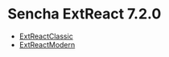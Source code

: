 # Sencha ExtReact 7.2.0


- [ExtReactClassic](https://github.com/sencha/ext-react/blob/ext-react-7.2.x/packages/ext-react-classic/README.md)
- [ExtReactModern](https://github.com/sencha/ext-react/blob/ext-react-7.2.x/packages/ext-react-modern/README.md)

